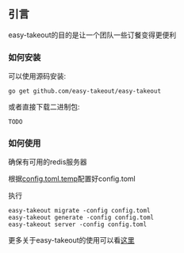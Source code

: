 ## 引言

easy-takeout的目的是让一个团队一些订餐变得更便利


### 如何安装

可以使用源码安装:

    go get github.com/easy-takeout/easy-takeout
	
或者直接下载二进制包:

    TODO

### 如何使用

确保有可用的redis服务器


根据[config.toml.temp](config.toml.temp)配置好config.toml


执行

    easy-takeout migrate -config config.toml
    easy-takeout generate -config config.toml
	easy-takeout server -config config.toml



更多关于easy-takeout的使用可以看[这里](backend/command)




